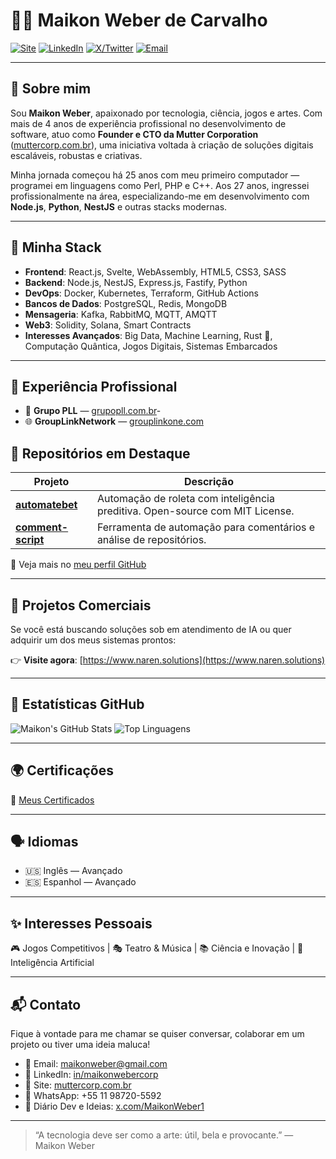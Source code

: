 # 👨‍💻 Maikon Weber de Carvalho

[![Site](https://img.shields.io/badge/Site-muttercorp.com.br-0A66C2?style=for-the-badge&logo=googlechrome)](https://muttercorp.com.br)
[![LinkedIn](https://img.shields.io/badge/LinkedIn-MaikonWeber-0A66C2?style=for-the-badge&logo=linkedin)](https://linkedin.com/in/maikonwebercorp)
[![X/Twitter](https://img.shields.io/badge/X-MaikonWeber1-000000?style=for-the-badge&logo=twitter)](https://x.com/MaikonWeber1)
[![Email](https://img.shields.io/badge/Email-maikonweber@gmail.com-D14836?style=for-the-badge&logo=gmail)](mailto:maikonweber@muttercorp.com.br)

---

## 🧠 Sobre mim

Sou **Maikon Weber**, apaixonado por tecnologia, ciência, jogos e artes. Com mais de 4 anos de experiência profissional no desenvolvimento de software, atuo como **Founder e CTO da Mutter Corporation** ([muttercorp.com.br](https://muttercorp.com.br)), uma iniciativa voltada à criação de soluções digitais escaláveis, robustas e criativas.

Minha jornada começou há 25 anos com meu primeiro computador — programei em linguagens como Perl, PHP e C++. Aos 27 anos, ingressei profissionalmente na área, especializando-me em desenvolvimento com **Node.js**, **Python**, **NestJS** e outras stacks modernas.

---

## 🚀 Minha Stack

- **Frontend**: React.js, Svelte, WebAssembly, HTML5, CSS3, SASS
- **Backend**: Node.js, NestJS, Express.js, Fastify, Python
- **DevOps**: Docker, Kubernetes, Terraform, GitHub Actions
- **Bancos de Dados**: PostgreSQL, Redis, MongoDB
- **Mensageria**: Kafka, RabbitMQ, MQTT, AMQTT
- **Web3**: Solidity, Solana, Smart Contracts
- **Interesses Avançados**: Big Data, Machine Learning, Rust 🦀, Computação Quântica, Jogos Digitais, Sistemas Embarcados

---

## 🏢 Experiência Profissional

- 🏢 **Grupo PLL** — [grupopll.com.br](https://grupopll.com.br)- 
- 🌐 **GroupLinkNetwork** — [grouplinkone.com](https://grouplinkone.com)  


## 🧰 Repositórios em Destaque

| Projeto | Descrição |
|--------|----------|
| [**automatebet**](https://github.com/maikonweber/automatebet) | Automação de roleta com inteligência preditiva. Open-source com MIT License. |
| [**comment-script**](https://github.com/maikonweber/comment-script) | Ferramenta de automação para comentários e análise de repositórios. |

🔗 Veja mais no [meu perfil GitHub](https://github.com/maikonweber)

---

## 🛒 Projetos Comerciais

Se você está buscando soluções sob em atendimento de IA ou quer adquirir um dos meus sistemas prontos:

👉 **Visite agora**: [https://www.naren.solutions](https://www.naren.solutions)

---

## 🧮 Estatísticas GitHub

![Maikon's GitHub Stats](https://github-readme-stats.vercel.app/api?username=maikonweber&show_icons=true&theme=radical)
![Top Linguagens](https://github-readme-stats.vercel.app/api/top-langs/?username=maikonweber&layout=compact&theme=radical)

---

## 🌍 Certificações

📄 [Meus Certificados](https://github.com/maikonweber/certificado/tree/main)

---

## 🗣️ Idiomas

- 🇺🇸 Inglês — Avançado  
- 🇪🇸 Espanhol — Avançado

---

## ✨ Interesses Pessoais

🎮 Jogos Competitivos | 🎭 Teatro & Música | 📚 Ciência e Inovação | 🧬 Inteligência Artificial

---

## 📬 Contato

Fique à vontade para me chamar se quiser conversar, colaborar em um projeto ou tiver uma ideia maluca!

- 📧 Email: maikonweber@gmail.com  
- 💼 LinkedIn: [in/maikonwebercorp](https://linkedin.com/in/maikonwebercorp)  
- 🧠 Site: [muttercorp.com.br](https://muttercorp.com.br)  
- 📱 WhatsApp: +55 11 98720-5592  
- 🧵 Diário Dev e Ideias: [x.com/MaikonWeber1](https://x.com/MaikonWeber1)

---

> “A tecnologia deve ser como a arte: útil, bela e provocante.” — Maikon Weber
